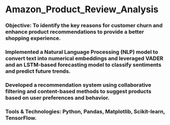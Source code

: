 # Amazon_Product_Review_Analysis
### Objective: To identify the key reasons for customer churn and enhance product recommendations to provide a better shopping experience.
### Implemented a Natural Language Processing (NLP) model to convert text into numerical embeddings and leveraged VADER and an LSTM-based forecasting model to classify sentiments and predict future trends.
### Developed a recommendation system using collaborative filtering and content-based methods to suggest products based on user preferences and behavior.
### Tools & Technologies: Python, Pandas, Matplotlib, Scikit-learn, TensorFlow.
